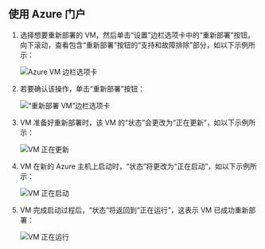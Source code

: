 ## <a name="using-azure-portal"></a>使用 Azure 门户
1. 选择想要重新部署的 VM，然后单击“设置”边栏选项卡中的“重新部署”按钮。 向下滚动，查看包含“重新部署”按钮的“支持和故障排除”部分，如以下示例所示：
   
    ![Azure VM 边栏选项卡](./media/virtual-machines-common-redeploy-to-new-node/vmoverview.png)
2. 若要确认该操作，单击“重新部署”按钮：
   
    ![“重新部署 VM”边栏选项卡](./media/virtual-machines-common-redeploy-to-new-node/redeployvm.png)
3. VM 准备好重新部署时，该 VM 的“状态”会更改为“正在更新”，如以下示例所示：
   
    ![VM 正在更新](./media/virtual-machines-common-redeploy-to-new-node/vmupdating.png)
4. VM 在新的 Azure 主机上启动时，“状态”将更改为“正在启动”，如以下示例所示：
   
    ![VM 正在启动](./media/virtual-machines-common-redeploy-to-new-node/vmstarting.png)
5. VM 完成启动过程后，“状态”将返回到“正在运行”，这表示 VM 已成功重新部署：
   
    ![VM 正在运行](./media/virtual-machines-common-redeploy-to-new-node/vmrunning.png)

